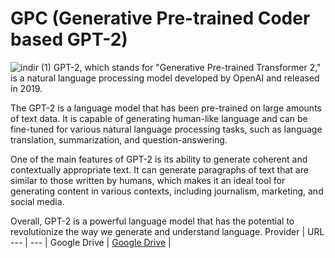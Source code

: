 # GPC (Generative Pre-trained Coder based GPT-2)
![indir (1)](https://i.hizliresim.com/hdcugjz.png)
GPT-2, which stands for "Generative Pre-trained Transformer 2," is a natural language processing model developed by OpenAI and released in 2019.

The GPT-2 is a language model that has been pre-trained on large amounts of text data. It is capable of generating human-like language and can be fine-tuned for various natural language processing tasks, such as language translation, summarization, and question-answering.

One of the main features of GPT-2 is its ability to generate coherent and contextually appropriate text. It can generate paragraphs of text that are similar to those written by humans, which makes it an ideal tool for generating content in various contexts, including journalism, marketing, and social media.

Overall, GPT-2 is a powerful language model that has the potential to revolutionize the way we generate and understand language.
Provider | URL
--- | --- |
Google Drive | [Google Drive](https://drive.google.com/drive/folders/1l2rpWAgTldKkjKPFqws5LRwzqMxG8a_w?usp=sharing) |

